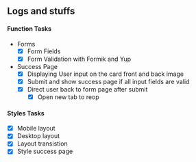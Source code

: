 ## Logs and stuffs

#### Function Tasks
- Forms
  - [x] Form Fields
  - [x] Form Validation with Formik and Yup
- Success Page
  - [x] Displaying User input on the card front and back image
  - [x] Submit and show success page if all input fields are valid
  - [x] Direct user back to form page after submit
    - [x] Open new tab to reop

#### Styles Tasks
- [x] Mobile layout
- [x] Desktop layout
- [x] Layout transistion
- [x] Style success page
